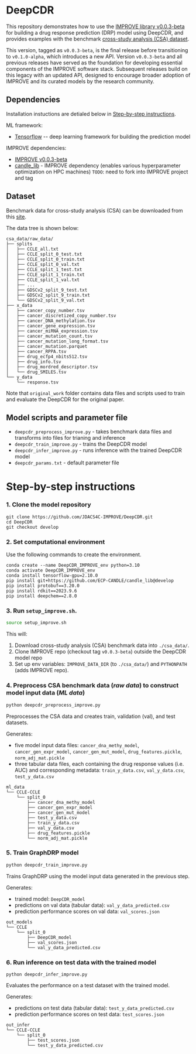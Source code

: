 
# DeepCDR

This repository demonstrates how to use the [IMPROVE library v0.0.3-beta](https://github.com/JDACS4C-IMPROVE/IMPROVE/tree/v0.0.3-beta) for building a drug response prediction (DRP) model using DeepCDR, and provides examples with the benchmark [cross-study analysis (CSA) dataset](https://web.cels.anl.gov/projects/IMPROVE_FTP/candle/public/improve/benchmarks/single_drug_drp/benchmark-data-pilot1/csa_data/).

This version, tagged as `v0.0.3-beta`, is the final release before transitioning to `v0.1.0-alpha`, which introduces a new API. Version `v0.0.3-beta` and all previous releases have served as the foundation for developing essential components of the IMPROVE software stack. Subsequent releases build on this legacy with an updated API, designed to encourage broader adoption of IMPROVE and its curated models by the research community.


## Dependencies
Installation instuctions are detialed below in [Step-by-step instructions](#step-by-step-instructions).


ML framework:
+ [Tensorflow](https://www.tensorflow.org/) -- deep learning framework for building the prediction model

IMPROVE dependencies:
+ [IMPROVE v0.0.3-beta](https://github.com/JDACS4C-IMPROVE/IMPROVE/tree/v0.0.3-beta)
+ [candle_lib](https://github.com/ECP-CANDLE/candle_lib) - IMPROVE dependency (enables various hyperparameter optimization on HPC machines) `TODO`: need to fork into IMPROVE project and tag



## Dataset
Benchmark data for cross-study analysis (CSA) can be downloaded from this [site](https://web.cels.anl.gov/projects/IMPROVE_FTP/candle/public/improve/benchmarks/single_drug_drp/benchmark-data-pilot1/csa_data/).

The data tree is shown below:
```
csa_data/raw_data/
├── splits
│   ├── CCLE_all.txt
│   ├── CCLE_split_0_test.txt
│   ├── CCLE_split_0_train.txt
│   ├── CCLE_split_0_val.txt
│   ├── CCLE_split_1_test.txt
│   ├── CCLE_split_1_train.txt
│   ├── CCLE_split_1_val.txt
│   ├── ...
│   ├── GDSCv2_split_9_test.txt
│   ├── GDSCv2_split_9_train.txt
│   └── GDSCv2_split_9_val.txt
├── x_data
│   ├── cancer_copy_number.tsv
│   ├── cancer_discretized_copy_number.tsv
│   ├── cancer_DNA_methylation.tsv
│   ├── cancer_gene_expression.tsv
│   ├── cancer_miRNA_expression.tsv
│   ├── cancer_mutation_count.tsv
│   ├── cancer_mutation_long_format.tsv
│   ├── cancer_mutation.parquet
│   ├── cancer_RPPA.tsv
│   ├── drug_ecfp4_nbits512.tsv
│   ├── drug_info.tsv
│   ├── drug_mordred_descriptor.tsv
│   └── drug_SMILES.tsv
└── y_data
    └── response.tsv
```

Note that `original_work` folder contains data files and scripts used to train and evaluate the DeepCDR for the original paper.


## Model scripts and parameter file
+ `deepcdr_preprocess_improve.py` - takes benchmark data files and transforms into files for trianing and inference
+ `deepcdr_train_improve.py` - trains the DeepCDR model
+ `deepcdr_infer_improve.py` - runs inference with the trained DeepCDR model
+ `deepcdr_params.txt` - default parameter file



# Step-by-step instructions

### 1. Clone the model repository
```
git clone https://github.com/JDACS4C-IMPROVE/DeepCDR.git
cd DeepCDR
git checkout develop
```


### 2. Set computational environment

Use the following commands to create the environment.
```
conda create --name DeepCDR_IMPROVE_env python=3.10
conda activate DeepCDR_IMPROVE_env
conda install tensorflow-gpu=2.10.0
pip install git+https://github.com/ECP-CANDLE/candle_lib@develop
pip install protobuf==3.20.0
pip install rdkit==2023.9.6
pip install deepchem==2.8.0
```

### 3. Run `setup_improve.sh`.
```bash
source setup_improve.sh
```

This will:
1. Download cross-study analysis (CSA) benchmark data into `./csa_data/`.
2. Clone IMPROVE repo (checkout tag `v0.0.3-beta`) outside the DeepCDR model repo
3. Set up env variables: `IMPROVE_DATA_DIR` (to `./csa_data/`) and `PYTHONPATH` (adds IMPROVE repo).


### 4. Preprocess CSA benchmark data (_raw data_) to construct model input data (_ML data_)
```bash
python deepcdr_preprocess_improve.py
```

Preprocesses the CSA data and creates train, validation (val), and test datasets.

Generates:
* five model input data files: `cancer_dna_methy_model`, `cancer_gen_expr_model`, `cancer_gen_mut_model`, `drug_features.pickle`, `norm_adj_mat.pickle`
* three tabular data files, each containing the drug response values (i.e. AUC) and corresponding metadata: `train_y_data.csv`, `val_y_data.csv`, `test_y_data.csv`

```
ml_data
└── CCLE-CCLE
    └── split_0
        ├── cancer_dna_methy_model
        ├── cancer_gen_expr_model
        ├── cancer_gen_mut_model
        ├── test_y_data.csv
        ├── train_y_data.csv
        ├── val_y_data.csv
        ├── drug_features.pickle
        └── norm_adj_mat.pickle
```


### 5. Train GraphDRP model
```bash
python deepcdr_train_improve.py
```

Trains GraphDRP using the model input data generated in the previous step.

Generates:
* trained model: `DeepCDR_model`
* predictions on val data (tabular data): `val_y_data_predicted.csv`
* prediction performance scores on val data: `val_scores.json`
```
out_models
└── CCLE
    └── split_0
        ├── DeepCDR_model
        ├── val_scores.json
        └── val_y_data_predicted.csv
```


### 6. Run inference on test data with the trained model
```python deepcdr_infer_improve.py```

Evaluates the performance on a test dataset with the trained model.

Generates:
* predictions on test data (tabular data): `test_y_data_predicted.csv`
* prediction performance scores on test data: `test_scores.json`
```
out_infer
└── CCLE-CCLE
    └── split_0
        ├── test_scores.json
        └── test_y_data_predicted.csv
```

